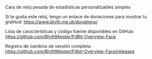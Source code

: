 Cara de reloj pesada de estadísticas personalizables simples

Si te gusta este reloj, tengo un enlace de donaciones para mostrar tu gratitud: https://www.blyth.me.uk/donations/

Lista de características y código fuente disponibles en GitHub: https://github.com/BlythMeister/FitBit-Overview-Face

Registro de cambios de versión completa: https://github.com/BlythMeister/Fitbit-Overview-Face/releases
